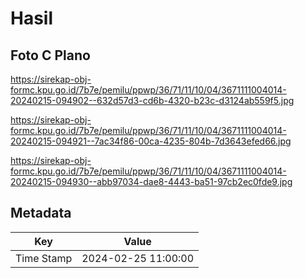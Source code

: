 # Hasil

## Foto C Plano

https://sirekap-obj-formc.kpu.go.id/7b7e/pemilu/ppwp/36/71/11/10/04/3671111004014-20240215-094902--632d57d3-cd6b-4320-b23c-d3124ab559f5.jpg

https://sirekap-obj-formc.kpu.go.id/7b7e/pemilu/ppwp/36/71/11/10/04/3671111004014-20240215-094921--7ac34f86-00ca-4235-804b-7d3643efed66.jpg

https://sirekap-obj-formc.kpu.go.id/7b7e/pemilu/ppwp/36/71/11/10/04/3671111004014-20240215-094930--abb97034-dae8-4443-ba51-97cb2ec0fde9.jpg


## Metadata

| Key        | Value               |
| ---------- | ------------------- |
| Time Stamp | 2024-02-25 11:00:00 |



